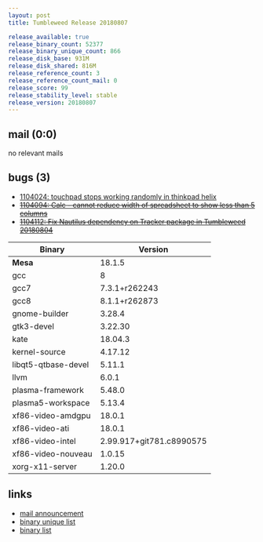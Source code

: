 ```yaml
---
layout: post
title: Tumbleweed Release 20180807

release_available: true
release_binary_count: 52377
release_binary_unique_count: 866
release_disk_base: 931M
release_disk_shared: 816M
release_reference_count: 3
release_reference_count_mail: 0
release_score: 99
release_stability_level: stable
release_version: 20180807
---
```


## mail (0:0)

no relevant mails

## bugs (3)

<!--more-->

- [1104024: touchpad stops working randomly in thinkpad helix](https://bugzilla.opensuse.org/show_bug.cgi?id=1104024)
- ~~[1104094: Calc - cannot reduce width of spreadsheet to show less than 5 columns](https://bugzilla.opensuse.org/show_bug.cgi?id=1104094)~~
- ~~[1104112: Fix Nautilus dependency on Tracker package in Tumbleweed 20180804](https://bugzilla.opensuse.org/show_bug.cgi?id=1104112)~~

Binary | Version
--- | ---
**Mesa** | 18.1.5
gcc | 8
gcc7 | 7.3.1+r262243
gcc8 | 8.1.1+r262873
gnome-builder | 3.28.4
gtk3-devel | 3.22.30
kate | 18.04.3
kernel-source | 4.17.12
libqt5-qtbase-devel | 5.11.1
llvm | 6.0.1
plasma-framework | 5.48.0
plasma5-workspace | 5.13.4
xf86-video-amdgpu | 18.0.1
xf86-video-ati | 18.0.1
xf86-video-intel | 2.99.917+git781.c8990575
xf86-video-nouveau | 1.0.15
xorg-x11-server | 1.20.0

## links

- [mail announcement](https://lists.opensuse.org/opensuse-factory/2018-08/msg00150.html)
- [binary unique list](http://download.tumbleweed.boombatower.com/20180807/rpm.unique.list)
- [binary list](http://download.tumbleweed.boombatower.com/20180807/rpm.list)
